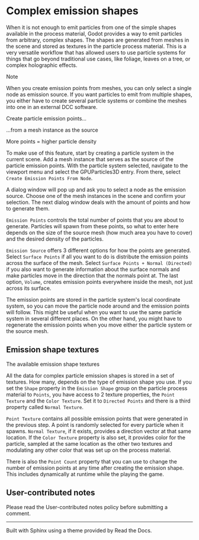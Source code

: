 # Complex emission shapes

When it is not enough to emit particles from one of the simple shapes
available in the process material, Godot provides a way to emit particles from
arbitrary, complex shapes. The shapes are generated from meshes in the scene
and stored as textures in the particle process material. This is a very
versatile workflow that has allowed users to use particle systems for things
that go beyond traditional use cases, like foliage, leaves on a tree, or
complex holographic effects.

Note

When you create emission points from meshes, you can only select a single node
as emission source. If you want particles to emit from multiple shapes, you
either have to create several particle systems or combine the meshes into one
in an external DCC software.

Create particle emission points...

...from a mesh instance as the source

More points = higher particle density

To make use of this feature, start by creating a particle system in the
current scene. Add a mesh instance that serves as the source of the particle
emission points. With the particle system selected, navigate to the viewport
menu and select the GPUParticles3D entry. From there, select `Create Emission
Points From Node`.

A dialog window will pop up and ask you to select a node as the emission
source. Choose one of the mesh instances in the scene and confirm your
selection. The next dialog window deals with the amount of points and how to
generate them.

`Emission Points` controls the total number of points that you are about to
generate. Particles will spawn from these points, so what to enter here
depends on the size of the source mesh (how much area you have to cover) and
the desired density of the particles.

`Emission Source` offers 3 different options for how the points are generated.
Select `Surface Points` if all you want to do is distribute the emission
points across the surface of the mesh. Select `Surface Points + Normal
(Directed)` if you also want to generate information about the surface normals
and make particles move in the direction that the normals point at. The last
option, `Volume`, creates emission points everywhere inside the mesh, not just
across its surface.

The emission points are stored in the particle system's local coordinate
system, so you can move the particle node around and the emission points will
follow. This might be useful when you want to use the same particle system in
several different places. On the other hand, you might have to regenerate the
emission points when you move either the particle system or the source mesh.

## Emission shape textures

The available emission shape textures

All the data for complex particle emission shapes is stored in a set of
textures. How many, depends on the type of emission shape you use. If you set
the `Shape` property in the `Emission Shape` group on the particle process
material to `Points`, you have access to 2 texture properties, the `Point
Texture` and the `Color Texture`. Set it to `Directed Points` and there is a
third property called `Normal Texture`.

`Point Texture` contains all possible emission points that were generated in
the previous step. A point is randomly selected for every particle when it
spawns. `Normal Texture`, if it exists, provides a direction vector at that
same location. If the `Color Texture` property is also set, it provides color
for the particle, sampled at the same location as the other two textures and
modulating any other color that was set up on the process material.

There is also the `Point Count` property that you can use to change the number
of emission points at any time after creating the emission shape. This
includes dynamically at runtime while the playing the game.

## User-contributed notes

Please read the User-contributed notes policy before submitting a comment.

* * *

Built with Sphinx using a theme provided by Read the Docs.

